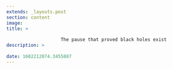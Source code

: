 ```yaml
--- 
extends: _layouts.post 
section: content 
image:  
title: > 
  
                    The pause that proved black holes exist                 
description: > 
   
date: 1602212074.3455887 
--- 
```

